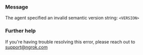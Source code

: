 
### Message
The agent specified an invalid semantic version string: <code>&lt;VERSION&gt;</code>

### Further help
If you're having trouble resolving this error, please reach out to [support@ngrok.com](mailto:support@ngrok.com?subject=Help%20with%20ERR_NGROK_119)

